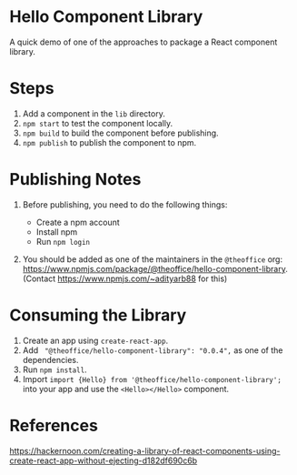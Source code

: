 # Hello Component Library
A quick demo of one of the approaches to package a React component library.

# Steps
1. Add a component in the `lib` directory.
2. `npm start` to test the component locally.
3. `npm build` to build the component before publishing.
4. `npm publish` to publish the component to npm.

# Publishing Notes
1. Before publishing, you need to do the following things:
    - Create a npm account
    - Install npm
    - Run `npm login`
    
2. You should be added as one of the maintainers in the `@theoffice` org: https://www.npmjs.com/package/@theoffice/hello-component-library. (Contact https://www.npmjs.com/~adityarb88 for this)

# Consuming the Library
1. Create an app using `create-react-app`.
2. Add ` "@theoffice/hello-component-library": "0.0.4",` as one of the dependencies.
3. Run `npm install`.
4. Import `import {Hello} from '@theoffice/hello-component-library';` into your app and use the `<Hello></Hello>` component.

# References 
https://hackernoon.com/creating-a-library-of-react-components-using-create-react-app-without-ejecting-d182df690c6b
